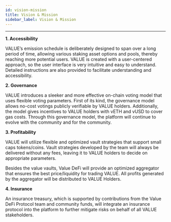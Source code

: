 ```yaml
---
id: vision-mission
title: Vision & Mission
sidebar_label: Vision & Mission
---
```


---

**1. Accessibility**

VALUE’s emission schedule is deliberately designed to span over a long period of time, allowing various staking asset options and pools, thereby reaching more potential users. VALUE is created with a user-centered approach, so the user interface is very intuitive and easy to understand. Detailed instructions are also provided to facilitate understanding and accessibility.

**2. Governance**

VALUE introduces a sleeker and more effective on-chain voting model that uses flexible voting parameters. First of its kind, the governance model allows no-cost votings publicly verifiable by VALUE holders. Additionally, the model gives incentives to VALUE holders with vETH and vUSD to cover gas costs. Through this governance model, the platform will continue to evolve with the community and for the community.

**3. Profitability**

VALUE will utilize flexible and optimized vault strategies that support small caps tokens/coins. Vault strategies developed by the team will always be delivered without any fees, leaving it to VALUE holders to decide on appropriate parameters.

Besides the value vaults, Value DeFi will provide an optimized aggregator that ensures the best price/liquidity for trading VALUE. All profits generated by the aggregator will be distributed to VALUE Holders.

**4. Insurance**

An insurance treasury, which is supported by contributions from the Value DeFi Protocol team and community funds, will integrate an insurance protocol into the platform to further mitigate risks on behalf of all VALUE stakeholders.
